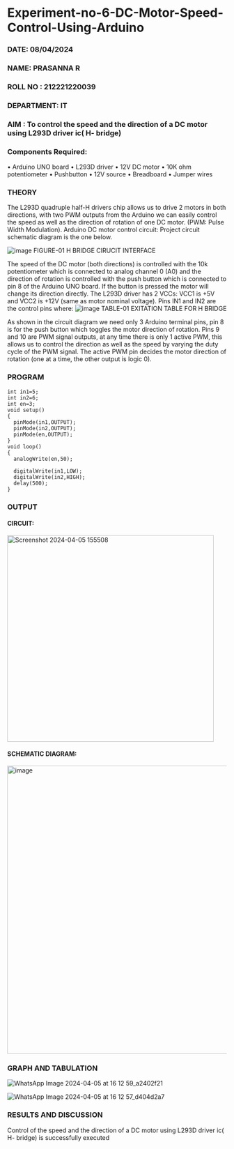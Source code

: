 # Experiment-no-6-DC-Motor-Speed-Control-Using-Arduino
###  DATE: 08/04/2024

###  NAME: PRASANNA R
###  ROLL NO : 212221220039
###  DEPARTMENT: IT

### AIM : To control the speed and the direction of a DC motor using L293D driver ic( H- bridge)

### Components Required:
•	Arduino UNO board
•	L293D driver
•	12V DC motor
•	10K ohm potentiometer
•	Pushbutton
•	12V source
•	Breadboard
•	Jumper wires
### THEORY 
The L293D quadruple half-H drivers chip allows us to drive 2 motors in both directions, with two PWM outputs from the Arduino we can easily control the speed as well as the direction of rotation of one DC motor. (PWM: Pulse Width Modulation).
Arduino DC motor control circuit:
Project circuit schematic diagram is the one below.

![image](https://user-images.githubusercontent.com/36288975/167763051-b230c183-afc5-46f2-ba95-0f95e10dd6c9.png)
FIGURE-01 H BRIDGE CIRUCIT INTERFACE 
 
The speed of the DC motor (both directions) is controlled with the 10k potentiometer which is connected to analog channel 0 (A0) and the direction of rotation is controlled with the push button which is connected to pin 8 of the Arduino UNO board. If the button is pressed the motor will change its direction directly.
The L293D driver has 2 VCCs: VCC1 is +5V and VCC2 is +12V (same as motor nominal voltage). Pins IN1 and IN2 are the control pins where:
![image](https://user-images.githubusercontent.com/36288975/167763120-1421c2c5-8381-49eb-b376-03f6e1113b7a.png)
TABLE-01 EXITATION TABLE FOR H BRIDGE 

As shown in the circuit diagram we need only 3 Arduino terminal pins, pin 8 is for the push button which toggles the motor direction of rotation. Pins 9 and 10 are PWM signal outputs, at any time there is only 1 active PWM, this allows us to control the direction as well as the speed by varying the duty cycle of the PWM signal. The active PWM pin decides the motor direction of rotation (one at a time, the other output is logic 0).

### PROGRAM 
```
int in1=5;
int in2=6;
int en=3;
void setup()
{
  pinMode(in1,OUTPUT);
  pinMode(in2,OUTPUT);
  pinMode(en,OUTPUT);
}
void loop()
{
  analogWrite(en,50);
  
  digitalWrite(in1,LOW);
  digitalWrite(in2,HIGH);
  delay(500);
}

```
### OUTPUT
#### CIRCUIT:
<img width="474" alt="Screenshot 2024-04-05 155508" src="https://github.com/Prasanna-936/Experiment-no-7-DC-Motor-Speed-Control-Using-Arduino/assets/130341982/88887b09-283d-49ba-aeb6-70e5a31e6118">


#### SCHEMATIC DIAGRAM:
<img width="661" alt="image" src="https://github.com/Prasanna-936/Experiment-no-7-DC-Motor-Speed-Control-Using-Arduino/assets/130341982/bf9d4279-28fe-4ac0-a71e-79f6aefb856e">

### GRAPH AND TABULATION 
![WhatsApp Image 2024-04-05 at 16 12 59_a2402f21](https://github.com/Prasanna-936/Experiment-no-7-DC-Motor-Speed-Control-Using-Arduino/assets/130341982/e806c340-2776-4af8-8f69-c08f5053cbcd)

![WhatsApp Image 2024-04-05 at 16 12 57_d404d2a7](https://github.com/Prasanna-936/Experiment-no-7-DC-Motor-Speed-Control-Using-Arduino/assets/130341982/791f0138-3777-48c6-b2e9-bbc4ef700728)





### RESULTS AND DISCUSSION 
Control of the speed and the direction of a DC motor using L293D driver ic( H- bridge) is successfully executed

